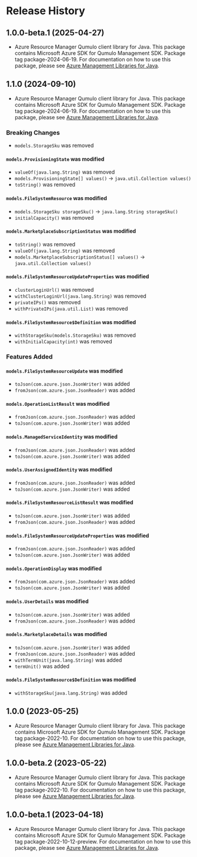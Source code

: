 # Release History

## 1.0.0-beta.1 (2025-04-27)

- Azure Resource Manager Qumulo client library for Java. This package contains Microsoft Azure SDK for Qumulo Management SDK.  Package tag package-2024-06-19. For documentation on how to use this package, please see [Azure Management Libraries for Java](https://aka.ms/azsdk/java/mgmt).

## 1.1.0 (2024-09-10)

- Azure Resource Manager Qumulo client library for Java. This package contains Microsoft Azure SDK for Qumulo Management SDK.  Package tag package-2024-06-19. For documentation on how to use this package, please see [Azure Management Libraries for Java](https://aka.ms/azsdk/java/mgmt).

### Breaking Changes

* `models.StorageSku` was removed

#### `models.ProvisioningState` was modified

* `valueOf(java.lang.String)` was removed
* `models.ProvisioningState[] values()` -> `java.util.Collection values()`
* `toString()` was removed

#### `models.FileSystemResource` was modified

* `models.StorageSku storageSku()` -> `java.lang.String storageSku()`
* `initialCapacity()` was removed

#### `models.MarketplaceSubscriptionStatus` was modified

* `toString()` was removed
* `valueOf(java.lang.String)` was removed
* `models.MarketplaceSubscriptionStatus[] values()` -> `java.util.Collection values()`

#### `models.FileSystemResourceUpdateProperties` was modified

* `clusterLoginUrl()` was removed
* `withClusterLoginUrl(java.lang.String)` was removed
* `privateIPs()` was removed
* `withPrivateIPs(java.util.List)` was removed

#### `models.FileSystemResource$Definition` was modified

* `withStorageSku(models.StorageSku)` was removed
* `withInitialCapacity(int)` was removed

### Features Added

#### `models.FileSystemResourceUpdate` was modified

* `toJson(com.azure.json.JsonWriter)` was added
* `fromJson(com.azure.json.JsonReader)` was added

#### `models.OperationListResult` was modified

* `fromJson(com.azure.json.JsonReader)` was added
* `toJson(com.azure.json.JsonWriter)` was added

#### `models.ManagedServiceIdentity` was modified

* `fromJson(com.azure.json.JsonReader)` was added
* `toJson(com.azure.json.JsonWriter)` was added

#### `models.UserAssignedIdentity` was modified

* `fromJson(com.azure.json.JsonReader)` was added
* `toJson(com.azure.json.JsonWriter)` was added

#### `models.FileSystemResourceListResult` was modified

* `toJson(com.azure.json.JsonWriter)` was added
* `fromJson(com.azure.json.JsonReader)` was added

#### `models.FileSystemResourceUpdateProperties` was modified

* `fromJson(com.azure.json.JsonReader)` was added
* `toJson(com.azure.json.JsonWriter)` was added

#### `models.OperationDisplay` was modified

* `fromJson(com.azure.json.JsonReader)` was added
* `toJson(com.azure.json.JsonWriter)` was added

#### `models.UserDetails` was modified

* `toJson(com.azure.json.JsonWriter)` was added
* `fromJson(com.azure.json.JsonReader)` was added

#### `models.MarketplaceDetails` was modified

* `toJson(com.azure.json.JsonWriter)` was added
* `fromJson(com.azure.json.JsonReader)` was added
* `withTermUnit(java.lang.String)` was added
* `termUnit()` was added

#### `models.FileSystemResource$Definition` was modified

* `withStorageSku(java.lang.String)` was added

## 1.0.0 (2023-05-25)

- Azure Resource Manager Qumulo client library for Java. This package contains Microsoft Azure SDK for Qumulo Management SDK.  Package tag package-2022-10. For documentation on how to use this package, please see [Azure Management Libraries for Java](https://aka.ms/azsdk/java/mgmt).

## 1.0.0-beta.2 (2023-05-22)

- Azure Resource Manager Qumulo client library for Java. This package contains Microsoft Azure SDK for Qumulo Management SDK.  Package tag package-2022-10. For documentation on how to use this package, please see [Azure Management Libraries for Java](https://aka.ms/azsdk/java/mgmt).

## 1.0.0-beta.1 (2023-04-18)

- Azure Resource Manager Qumulo client library for Java. This package contains Microsoft Azure SDK for Qumulo Management SDK.  Package tag package-2022-10-12-preview. For documentation on how to use this package, please see [Azure Management Libraries for Java](https://aka.ms/azsdk/java/mgmt).
